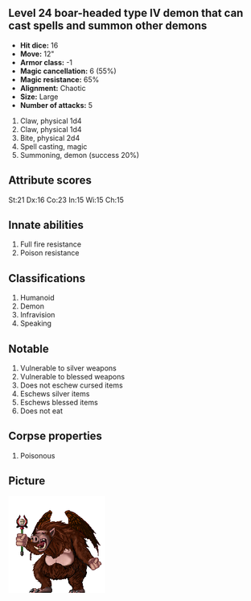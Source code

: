 ## Level 24 boar-headed type IV demon that can cast spells and summon other demons

- **Hit dice:** 16
- **Move:** 12"
- **Armor class:** -1
- **Magic cancellation:** 6 (55%)
- **Magic resistance:** 65%
- **Alignment:** Chaotic
- **Size:** Large
- **Number of attacks:** 5
1. Claw, physical 1d4
2. Claw, physical 1d4
3. Bite, physical 2d4
4. Spell casting, magic
5. Summoning, demon (success 20%)

## Attribute scores

St:21 Dx:16 Co:23 In:15 Wi:15 Ch:15

## Innate abilities

1. Full fire resistance
2. Poison resistance

## Classifications

1. Humanoid
2. Demon
3. Infravision
4. Speaking

## Notable

1. Vulnerable to silver weapons
2. Vulnerable to blessed weapons
3. Does not eschew cursed items
4. Eschews silver items
5. Eschews blessed items
6. Does not eat

## Corpse properties

1. Poisonous

## Picture

![Nalfeshnee](https://github.com/hyvanmielenpelit/GnollHackTileSet/blob/main/Monsters/nalfeshnee/nalfeshnee.png?raw=true)
